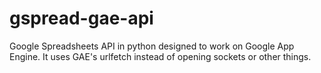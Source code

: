# gspread-gae-api
Google Spreadsheets API in python designed to work on Google App Engine. It uses GAE's urlfetch instead of opening sockets or other things. 

